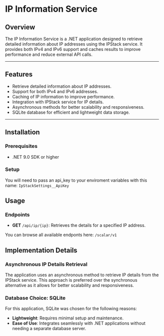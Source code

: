 # IP Information Service

## Overview

The IP Information Service is a .NET application designed to retrieve detailed information about IP addresses using the IPStack service. It provides both IPv4 and IPv6 support and caches results to improve performance and reduce external API calls.

---

## Features

- Retrieve detailed information about IP addresses.
- Support for both IPv4 and IPv6 addresses.
- Caching of IP information to improve performance.
- Integration with IPStack service for IP details.
- Asynchronous methods for better scalability and responsiveness.
- SQLite database for efficient and lightweight data storage.

---

## Installation

### Prerequisites

- .NET 9.0 SDK or higher

### Setup

You will need to pass an api_key to your enviroment variables with this name: `IpStackSettings__ApiKey`

## Usage

### Endpoints

- **GET** `/api/ip/{ip}`: Retrieves the details for a specified IP address.

You can browse all available endponts here: `/scalar/v1` 

## Implementation Details

### Asynchronous IP Details Retrieval

The application uses an asynchronous method to retrieve IP details from the IPStack service. This approach is preferred over the synchronous alternative as it allows for better scalability and responsiveness.

### Database Choice: SQLite

For this application, SQLite was chosen for the following reasons:

- **Lightweight**: Requires minimal setup and maintenance.
- **Ease of Use**: Integrates seamlessly with .NET applications without needing a separate database server.
